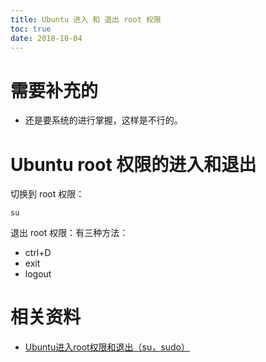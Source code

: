 ```yaml
---
title: Ubuntu 进入 和 退出 root 权限
toc: true
date: 2018-10-04
---
```

# 需要补充的

- 还是要系统的进行掌握，这样是不行的。


# Ubuntu root 权限的进入和退出


切换到 root 权限：

```
su
```

退出 root 权限：有三种方法：

- ctrl+D
- exit
- logout




# 相关资料

- [Ubuntu进入root权限和退出（su，sudo）](https://blog.csdn.net/zdw_zoro/article/details/78052246)
